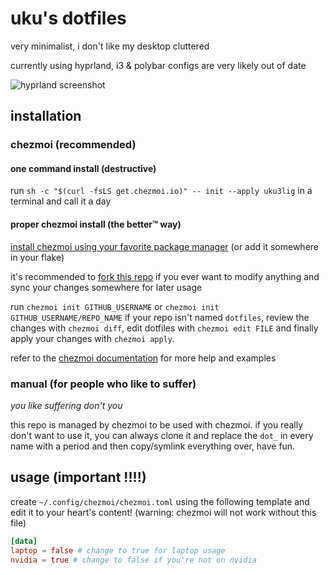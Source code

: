 # uku's dotfiles

very minimalist, i don't like my desktop cluttered

currently using hyprland, i3 & polybar configs are very likely out of date

![hyprland screenshot](https://uku.s-ul.eu/9yBtHNfJ)

## installation

### chezmoi (recommended)

#### one command install (destructive)

run `sh -c "$(curl -fsLS get.chezmoi.io)" -- init --apply uku3lig` in a terminal and call it a day

#### proper chezmoi install (the better:tm: way)

[install chezmoi using your favorite package manager](https://www.chezmoi.io/install/) (or add it somewhere in your flake)

it's recommended to [fork this repo](https://github.com/uku3lig/dotfiles/fork) if you ever want to modify anything and sync your changes somewhere for later usage

run `chezmoi init GITHUB_USERNAME` or `chezmoi init GITHUB_USERNAME/REPO_NAME` if your repo isn't named `dotfiles`, review the changes with `chezmoi diff`, edit dotfiles with `chezmoi edit FILE` and finally apply your changes with `chezmoi apply`.

refer to the [chezmoi documentation](https://www.chezmoi.io/) for more help and examples

### manual (for people who like to suffer)

*you like suffering don't you*

this repo is managed by chezmoi to be used with chezmoi. if you really don't want to use it, you can always clone it and replace the `dot_` in every name with a period and then copy/symlink everything over, have fun.

## usage (important !!!!)

create `~/.config/chezmoi/chezmoi.toml` using the following template and edit it to your heart's content! (warning: chezmoi will not work without this file)

```toml
[data]
laptop = false # change to true for laptop usage
nvidia = true # change to false if you're not on nvidia
```